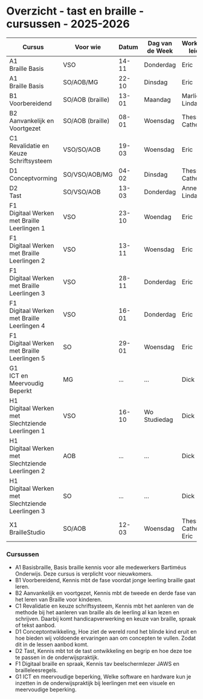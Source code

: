 # Overzicht - tast en braille - cursussen - 2025-2026

| Cursus                                               | Voor wie         | Datum | Dag van de Week | Workshop leider                | Waar   | Tijd        | Ruimte | online <br> voorbereiding | Max |
|------------------------------------------------------|------------------|-------|-----------------|--------------------------------|--------|-------------|--------|---------------------------|-----|
| A1 <br>Braille Basis                                 | VSO              | 14-11 | Donderdag       | Eric                           | Zeist  | 14:45-17:00 | ...    | Ja                        | 10  |
| A1 <br>Braille Basis                                 | SO/AOB/MG        | 22-10 | Dinsdag         | Eric                           | Zeist  | 14:45-17:00 | ...    | Ja                        | 10  |
| B1 <br>Voorbereidend                                 | SO/AOB (braille) | 13-01 | Maandag         | Marlies <br>Linda              | Lochem | 14:45-17:00 | ...    | Ja                        | 10  |
| B2 <br>Aanvankelijk en Voortgezet                    | SO/AOB (braille) | 08-01 | Woensdag        | Thessa <br>Cathelijne          | Zeist  | 14:45-17:00 | ...    | Ja                        | 10  |
| C1 <br>Revalidatie en Keuze Schriftsysteem           | VSO/SO/AOB       | 19-03 | Woensdag        | Eric                           | Zeist  | 14:45-17:00 | ...    | Ja                        | 10  |
| D1 <br>Conceptvorming                                | SO/VSO/AOB/MG    | 04-02 | Dinsdag         | Thessa <br>Cathelijne          | Zeist  | 14:45-17:00 | ...    | Ja                        | 10  |
| D2 <br>Tast                                          | SO/VSO/AOB       | 13-03 | Donderdag       | Annetta <br>Linda              | Doorn  | 14:45-17:00 | ...    | Ja                        | 12  |
| F1 <br>Digitaal Werken met Braille Leerlingen 1      | VSO              | 23-10 | Woendag         | Eric                           | Zeist  | 14:45-17:00 | ...    | Neen                      | 6   |
| F1 <br>Digitaal Werken met Braille Leerlingen 2      | VSO              | 13-11 | Woensdag        | Eric                           | Zeist  | 14:45-17:00 | ...    | Neen                      | 6   |
| F1 <br>Digitaal Werken met Braille Leerlingen 3      | VSO              | 28-11 | Donderdag       | Eric                           | Zeist  | 14:45-17:00 | ...    | Neen                      | 6   |
| F1 <br>Digitaal Werken met Braille Leerlingen 4      | VSO              | 16-01 | Donderdag       | Eric                           | Zeist  | 14:45-17:00 | ...    | Neen                      | 6   |
| F1 <br>Digitaal Werken met Braille Leerlingen 5      | SO               | 29-01 | Woensdag        | Eric                           | Zeist  | 14:45-17:00 |        | Neen                      | 6   |
| G1 <br>ICT en Meervoudig Beperkt                     | MG               | ...   | ...             | Dick                           | ...    | ...         | ...    | ...                       | 10  |
| H1 <br>Digitaal Werken met Slechtziende Leerlingen 1 | VSO              | 16-10  | Wo Studiedag            | Dick                           | Zeist   | ...         | ...    | ...                       | 10  |
| H1 <br>Digitaal Werken met Slechtziende Leerlingen 2 | AOB              | ...   | ...             | Dick                           | ...    | ...         | ...    | ...                       | 10  |
| H1 <br>Digitaal Werken met Slechtziende Leerlingen 3 | SO               | ...   | ...             | Dick                           | ...    | ...         | ...    | ...                       | 10  |
| X1 <br>BrailleStudio                                 | SO/AOB           | 12-03 | Woensdag        | Thessa <br>Cathelijne <br>Eric | Zeist  | 14:45-17:00 |        | Neen                      | 6   |

<!--
| X2 <br>Leren door spelen | | | | | | |
-->

### Cursussen 
* A1 Basisbraille, Basis braille kennis voor alle medewerkers Bartiméus Onderwijs. Deze cursus is verplicht voor nieuwkomers.
* B1 Voorbereidend, Kennis mbt de fase voordat jonge leerling braille gaat leren.
* B2 Aanvankelijk en voortgezet, Kennis mbt de tweede en derde fase van het leren van Braille voor kinderen.
* C1 Revalidatie en keuze schriftsysteem, Kennis mbt het aanleren van de methode bij het aanleren van braille als de leerling al kan lezen en schrijven. Daarbij komt handicapverwerking en keuze van braille, spraak of tekst aanbod.
* D1 Conceptontwikkeling, Hoe ziet de wereld rond het blinde kind eruit en hoe bieden wij voldoende ervaringen aan om concepten te vullen. Zodat dit in de lessen aanbod komt.
* D2 Tast, Kennis mbt tot de tast ontwikkeling en begrip en hoe deze toe te passen in de onderwijspraktijk.
* F1 Digitaal braille en spraak, Kennis tav beelschermlezer JAWS en brailleleesregels. 
* G1 ICT en meervoudige beperking, Welke software en hardware kun je inzetten in de onderwijspraktijk bij leerlingen met een visuele en meervoudige beperking.

<!--
[website](https://tinyurl.com/begbart)
| X1 <br>braillestudio                      | mei            | Thessa Doosje<br>Eric de Quartel | Lochem | **nog onbekend**   |                       | x               |
-->
<!--
| ~~X1~~ <br>~~braillestudio~~              | ~~sept~~       | ~~Thessa~~<br>~~Eric~~        | ~~Zeist~~ | ~~plaatsgevonden~~ |                       |                 |
| ~~X3~~<br>~~LEGObraillebricks~~           | ~~studiedag~~  | ~~Annetta<br>Eric~~           |           | ~~plaatsgevonden~~ |                       |                 |
| ~~B2~~ <br>~~aanvankelijk en voortgezet~~ |                | ~~Thessa~~ <br>~~Cathelijne~~ |           |                    |                       |                 |
-->

